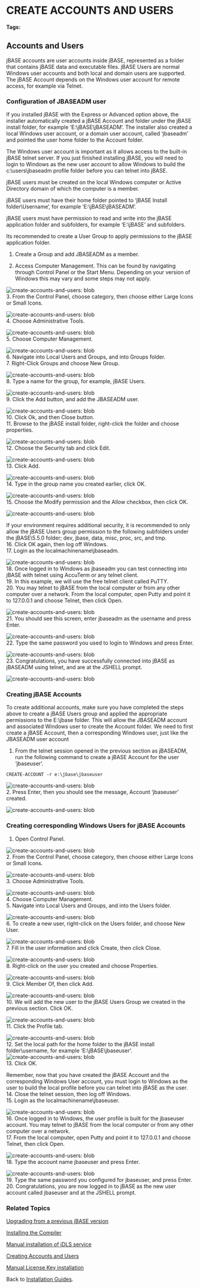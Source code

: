 # CREATE ACCOUNTS AND USERS

<PageHeader />

**Tags:**
<badge text='how to set up users' vertical='middle' />
<badge text='how to set up windows users' vertical='middle' />

## Accounts and Users

jBASE accounts are user accounts inside jBASE, represented as a folder that contains jBASE data and executable files. jBASE Users are normal Windows user accounts and both local and domain users are supported. The jBASE Account depends on the Windows user account for remote access, for example via Telnet.

### Configuration of JBASEADM user

If you installed jBASE with the Express or Advanced option above, the installer automatically created a jBASE Account and folder under the jBASE install folder, for example ‘E:\jBASE\jBASEADM’. The installer also created a local Windows user account, or a domain user account, called ‘jbaseadm’ and pointed the user home folder to the Account folder.

The Windows user account is important as it allows access to the built-in jBASE telnet server. If you just finished installing jBASE, you will need to login to Windows as the new user account to allow Windows to build the c:\users\jbaseadm profile folder before you can telnet into jBASE.

jBASE users must be created on the local Windows computer or Active Directory domain of which the computer is a member.

jBASE users must have their home folder pointed to ‘jBASE Install folder\Username’, for example ‘E:\jBASE\jBASEADM’.

jBASE users must have permission to read and write into the jBASE application folder and subfolders, for example ‘E:\jBASE’ and subfolders.

Its recommended to create a User Group to apply permissions to the jBASE application folder.

1. Create a Group and add JBASEADM as a member.

2. Access Computer Management. This can be found by navigating through Control Panel or the Start Menu. Depending on your version of Windows this may vary and some steps may not apply.

![create-accounts-and-users: blob](./blob.jpg)  
3. From the Control Panel, choose category, then choose either Large Icons or Small Icons.

![create-accounts-and-users: blob](./blob-2.jpg)  
4. Choose Administrative Tools.

![create-accounts-and-users: blob](./blob-3.jpg)  
5. Choose Computer Management.

![create-accounts-and-users: blob](./blob-4.jpg)  
6. Navigate into Local Users and Groups, and into Groups folder.  
7. Right-Click Groups and choose New Group.

![create-accounts-and-users: blob](./blob-5.jpg)  
8.  Type a name for the group, for example, jBASE Users.

![create-accounts-and-users: blob](./blob-6.jpg)  
9. Click the Add button, and add the JBASEADM user.

![create-accounts-and-users: blob](./blob-7.jpg)  
10. Click Ok, and then Close button.  
11. Browse to the jBASE install folder, right-click the folder and choose properties.

![create-accounts-and-users: blob](./blob-8.jpg)  
12. Choose the Security tab and click Edit.

![create-accounts-and-users: blob](./blob-9.jpg)  
13. Click Add.

![create-accounts-and-users: blob](./blob-10.jpg)  
14. Type in the group name you created earlier, click OK.

![create-accounts-and-users: blob](./blob-11.jpg)  
15. Choose the Modify permission and the Allow checkbox, then click OK.

![create-accounts-and-users: blob](./blob-12.jpg)

If your environment requires additional security, it is recommended to only allow the jBASE Users group permission to the following subfolders under the jBASE\5.5.0 folder; dev, jbase, data, misc, proc, src, and tmp.  
16. Click OK again, then log off Windows.  
17. Login as the localmachinename\jbaseadm.

![create-accounts-and-users: blob](./blob-13.jpg)  
18. Once logged in to Windows as jbaseadm you can test connecting into jBASE with telnet using AccuTerm or any telnet client.  
19. In this example, we will use the free telnet client called PuTTY.  
20. You may telnet to jBASE from the local computer or from any other computer over a network. From the local computer, open Putty and point it to 127.0.0.1 and choose Telnet, then click Open.

![create-accounts-and-users: blob](./blob-14.jpg)  
21. You should see this screen, enter jbaseadm as the username and press Enter.  

![create-accounts-and-users: blob](./blob-15.jpg)  
22. Type the same password you used to login to Windows and press Enter.

![create-accounts-and-users: blob](./blob-16.jpg)  
23. Congratulations, you have successfully connected into jBASE as jBASEADM using telnet, and are at the JSHELL prompt.

![create-accounts-and-users: blob](./blob-17.jpg)

### Creating jBASE Accounts

To create additional accounts, make sure you have completed the steps above to create a jBASE Users group and applied the appropriate permissions to the E:\jbase folder. This will allow the JBASEADM account and associated Windows user to create the Account folder. We need to first create a jBASE Account, then a corresponding Windows user, just like the JBASEADM user account

1. From the telnet session opened in the previous section as jBASEADM, run the following command to create a jBASE Account for the user ‘jbaseuser’.

```
CREATE-ACCOUNT -r e:\jbase\jbaseuser
```

![create-accounts-and-users: blob](./blob-18.jpg)  
2. Press Enter, then you should see the message, Account ‘jbaseuser’ created.

![create-accounts-and-users: blob](./blob-19.jpg)

### Creating corresponding Windows Users for jBASE Accounts

1. Open Control Panel.

![create-accounts-and-users: blob](./blob-20.jpg)  
2. From the Control Panel, choose category, then choose either Large Icons or Small Icons.

![create-accounts-and-users: blob](./blob-21.jpg)  
3. Choose Administrative Tools.

![create-accounts-and-users: blob](./blob-22.jpg)  
4. Choose Computer Management.  
5. Navigate into Local Users and Groups, and into the Users folder.

![create-accounts-and-users: blob](./blob-23.jpg)  
6. To create a new user, right-click on the Users folder, and choose New User.

![create-accounts-and-users: blob](./blob-24.jpg)  
7. Fill in the user information and click Create, then click Close.

![create-accounts-and-users: blob](./blob-25.jpg)  
8. Right-click on the user you created and choose Properties.

![create-accounts-and-users: blob](./blob-26.jpg)  
9. Click Member Of, then click Add.

![create-accounts-and-users: blob](./blob-27.jpg)  
10. We will add the new user to the jBASE Users Group we created in the previous section. Click OK.

![create-accounts-and-users: blob](./blob-28.jpg)  
11. Click the Profile tab.

![create-accounts-and-users: blob](./blob-29.jpg)  
12. Set the local path for the home folder to the jBASE install folder\username, for example ‘E:\jBASE\jbaseuser’.  
    ![create-accounts-and-users: blob](./blob-30.jpg)  
13. Click OK.

Remember, now that you have created the jBASE Account and the corresponding Windows User account, you must login to Windows as the user to build the local profile before you can telnet into jBASE as the user.  
14. Close the telnet session, then log off Windows.  
15. Login as the localmachinename\jbaseuser.

![create-accounts-and-users: blob](./blob-31.jpg)  
16. Once logged in to Windows, the user profile is built for the jbaseuser account. You may telnet to jBASE from the local computer or from any other computer over a network.  
17. From the local computer, open Putty and point it to 127.0.0.1 and choose Telnet, then click Open.

![create-accounts-and-users: blob](./blob-32.jpg)  
18. Type the account name jbaseuser and press Enter.

![create-accounts-and-users: blob](./blob-33.jpg)  
19. Type the same password you configured for jbaseuser, and press Enter.  
20. Congratulations, you are now logged in to jBASE as the new user account called jbaseuser and at the JSHELL prompt.

### Related Topics

[Upgrading from a previous jBASE version](./../upgrading-from-a-previous-version)

[Installing the Compiler](installing-the-windows-compiler)

[Manual installation of jDLS service](./../../../jbase/manual-installation-of-jdls-service)

[Creating Accounts and Users](./.)

[Manual License Key installation](./../manual-license-key-installation)

Back to [Installation Guides](./../README.md).
